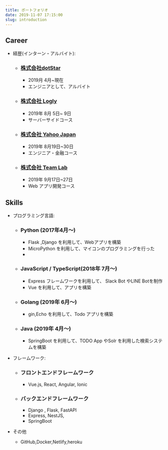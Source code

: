 ```yaml
---
title: ポートフォリオ 
date: 2019-11-07 17:15:00
slug: introduction 
---
```



## Career
- 経歴(インターン・アルバイト):
    - ### [株式会社dotStar](https://www.dotstar.info/) 
        - 2019月 4月~現在
        - エンジニアとして、アルバイト 
    - ### [株式会社 Logly](https://corp.logly.co.jp/) 
        - 2019年 8月 5日~ 9日 
        - サーバーサイドコース
        
    - ### [株式会社 Yahoo Japan](https://about.yahoo.co.jp/) 
        - 2019年 8月19日~30日
        - エンジニア・金融コース
        
    - ### [株式会社 Team Lab](https://www.team-lab.com/)
        - 2019年 9月17日~27日
        - Web アプリ開発コース
        
## Skills 
- プログラミング言語:
    - ### Python (2017年4月〜) 
        - Flask ,Django を利用して、Webアプリを構築
        - MicroPython を利用して、マイコンのプログラミングを行った
        - 
    - ### JavaScript / TypeScript(2018年 7月〜)
        - Express フレームワークを利用して、 Slack Bot やLINE Botを制作
        - Vue を利用して、アプリを構築
   
    - ### Golang (2019年 6月〜)
        - gin,Echo を利用して、Todo アプリを構築
    - ### Java (2019年 4月〜)
        - SpringBoot を利用して、TODO App やSolr を利用した検索システムを構築
    
- フレームワーク:
    - ### フロントエンドフレームワーク
        - Vue.js, React, Angular, Ionic 
    - ### バックエンドフレームワーク
        - Django , Flask, FastAPI 
        - Express, NestJS, 
        - SpringBoot
     
- その他
    - GitHub,Docker,Netlify,heroku
    


